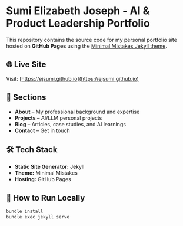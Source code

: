 # Sumi Elizabeth Joseph - AI & Product Leadership Portfolio

This repository contains the source code for my personal portfolio site hosted on **GitHub Pages** using the [Minimal Mistakes Jekyll theme](https://mmistakes.github.io/minimal-mistakes/).

## 🌐 Live Site
Visit: [https://ejsumi.github.io](https://ejsumi.github.io)

## 📂 Sections
- **About** – My professional background and expertise
- **Projects** – AI/LLM personal projects
- **Blog** – Articles, case studies, and AI learnings
- **Contact** – Get in touch

## 🛠️ Tech Stack
- **Static Site Generator:** Jekyll
- **Theme:** Minimal Mistakes
- **Hosting:** GitHub Pages

## 🚀 How to Run Locally
```bash
bundle install
bundle exec jekyll serve
